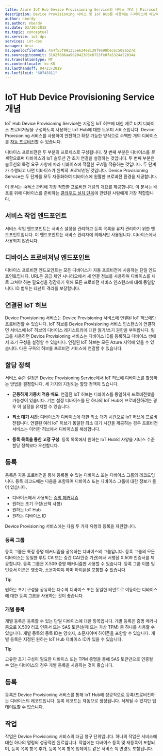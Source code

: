 ```yaml
---
title: Azure IoT Hub Device Provisioning Service의 서비스 개념 | Microsoft Docs
description: Device Provisioning 서비스 및 IoT Hub를 사용하는 디바이스에 해당하는 서비스 프로비전 개념을 설명합니다.
author: nberdy
ms.author: nberdy
ms.date: 03/30/2018
ms.topic: conceptual
ms.service: iot-dps
services: iot-dps
manager: briz
ms.openlocfilehash: 4a4f53f991355e634e8139f9e90bec6c508a527d
ms.sourcegitcommit: 3102f886aa962842303c8753fe8fa5324a52834a
ms.translationtype: MT
ms.contentlocale: ko-KR
ms.lasthandoff: 04/23/2019
ms.locfileid: "60745811"
---
```

# <a name="iot-hub-device-provisioning-service-concepts"></a>IoT Hub Device Provisioning Service 개념

IoT Hub Device Provisioning Service는 지정된 IoT 허브에 대한 제로 터치 디바이스 프로비저닝을 구성하도록 사용하는 IoT Hub에 대한 도우미 서비스입니다. Device Provisioning 서비스를 사용하여 안전하고 확장 가능한 방식으로 수백만 개의 디바이스를 [자동 프로비전](concepts-auto-provisioning.md)할 수 있습니다.

디바이스 프로비전은 두 부분의 프로세스로 구성됩니다. 첫 번째 부분은 디바이스를 *등록*함으로써 디바이스와 IoT 솔루션 간 초기 연결을 설정하는 것입니다. 두 번째 부분은 솔루션의 특정 요구 사항에 따라 디바이스에 적절한 *구성*을 적용하는 것입니다. 두 단계가 수행되고 나면 디바이스가 완벽히 *프로비전된* 것입니다. Device Provisioning Service는 두 단계를 모두 자동화하여 디바이스에 원활한 프로비전 환경을 제공합니다.

이 문서는 *서비스* 관리에 가장 적합한 프로비전 개념의 개요를 제공합니다. 이 문서는 배포를 위해 디바이스를 준비하는 [클라우드 설치 단계](about-iot-dps.md#cloud-setup-step)에 관련된 사람에게 가장 적합합니다.

## <a name="service-operations-endpoint"></a>서비스 작업 엔드포인트

서비스 작업 엔드포인트는 서비스 설정을 관리하고 등록 목록을 유지 관리하기 위한 엔드포인트입니다. 이 엔드포인트는 서비스 관리자에 의해서만 사용됩니다. 디바이스에서 사용되지 않습니다.

## <a name="device-provisioning-endpoint"></a>디바이스 프로비저닝 엔드포인트

디바이스 프로비전 엔드포인트는 모든 디바이스가 자동 프로비전에 사용하는 단일 엔드포인트입니다. URL은 공급 체인 시나리오에서 새 연결 정보를 사용하여 디바이스를 새로 고쳐야 하는 필요성을 경감하기 위해 모든 프로비전 서비스 인스턴스에 대해 동일합니다. ID 범위는 테넌트 격리를 보장합니다.

## <a name="linked-iot-hubs"></a>연결된 IoT 허브

Device Provisioning 서비스는 Device Provisioning 서비스에 연결된 IoT 허브에만 프로비전할 수 있습니다. IoT 허브를 Device Provisioning 서비스 인스턴스에 연결하면 서비스에 IoT 허브의 디바이스 레지스트리에 대한 읽기/쓰기 권한을 부여합니다. 링크를 사용하면 Device Provisioning 서비스는 디바이스 ID를 등록하고 디바이스 쌍에서 초기 구성을 설정할 수 있습니다. 연결된 IoT 허브는 모든 Azure 지역에 있을 수 있습니다. 다른 구독의 허브를 프로비전 서비스에 연결할 수 있습니다.

## <a name="allocation-policy"></a>할당 정책

서비스 수준 설정은 Device Provisioning Service에서 IoT 허브에 디바이스를 할당하는 방법을 결정합니다. 세 가지의 지원되는 할당 정책이 있습니다.

* **균등하게 가중치 적용 배포**: 연결된 IoT 허브는 디바이스를 동일하게 프로비전했을 가능성이 있습니다. 기본 설정 디바이스를 단 하나의 IoT Hub에 프로비전하려는 경우 이 설정을 유지할 수 있습니다.

* **최소 대기 시간**: 디바이스가 디바이스에 대한 최소 대기 시간으로 IoT 허브에 프로비전됩니다. 연결된 여러 IoT 허브가 동일한 최소 대기 시간을 제공하는 경우 프로비전 서비스는 이러한 허브에서 디바이스를 해싱합니다.

* **등록 목록을 통한 고정 구성**: 등록 목록에서 원하는 IoT Hub의 사양을 서비스 수준 할당 정책보다 우선합니다.

## <a name="enrollment"></a>등록

등록은 자동 프로비전을 통해 등록될 수 있는 디바이스 또는 디바이스 그룹의 레코드입니다. 등록 레코드에는 다음을 포함하여 디바이스 또는 디바이스 그룹에 대한 정보가 들어 있습니다.
- 디바이스에서 사용되는 [증명 메커니즘](concepts-security.md#attestation-mechanism)
- 원하는 초기 구성(선택 사항)
- 원하는 IoT Hub
- 원하는 디바이스 ID

Device Provisioning 서비스에는 다음 두 가지 유형의 등록을 지원합니다.

### <a name="enrollment-group"></a>등록 그룹

등록 그룹은 특정 증명 메커니즘을 공유하는 디바이스의 그룹입니다. 등록 그룹의 모든 디바이스는 동일한 루트 CA 또는 중간 CA(인증 기관)에서 서명된 X.509 인증서를 제공합니다. 등록 그룹은 X.509 증명 메커니즘만 사용할 수 있습니다. 등록 그룹 이름 및 인증서 이름은 영숫자, 소문자여야 하며 하이픈을 포함할 수 있습니다.

> [!TIP]
> 원하는 초기 구성을 공유하는 다수의 디바이스 또는 동일한 테넌트로 이동하는 디바이스에 대한 등록 그룹을 사용하는 것이 좋습니다.

### <a name="individual-enrollment"></a>개별 등록

개별 등록은 등록할 수 있는 단일 디바이스에 대한 항목입니다. 개별 등록은 증명 메커니즘으로 X.509 리프 인증서 또는 SAS 토큰(실제 또는 가상 TPM) 중 하나를 사용할 수 있습니다. 개별 등록의 등록 ID는 영숫자, 소문자이며 하이픈을 포함할 수 있습니다. 개별 등록은 지정된 원하는 IoT Hub 디바이스 ID가 있을 수 있습니다.

> [!TIP]
> 고유한 초기 구성이 필요한 디바이스 또는 TPM 증명을 통해 SAS 토큰만으로 인증될 수 있는 디바이스의 경우 개별 등록을 사용하는 것이 좋습니다.

## <a name="registration"></a>등록

등록은 Device Provisioning 서비스를 통해 IoT Hub에 성공적으로 등록/프로비전하는 디바이스의 레코드입니다. 등록 레코드는 자동으로 생성됩니다. 삭제될 수 있지만 업데이트할 수 없습니다.

## <a name="operations"></a>작업

작업은 Device Provisioning 서비스의 대금 청구 단위입니다. 하나의 작업은 서비스에 대한 하나의 명령의 성공적인 완료입니다. 작업에는 디바이스 등록 및 재등록이 포함되며, 등록 목록 항목 추가, 등록 목록 항목 업데이트 같은 서비스 쪽 변경도 포함됩니다.

